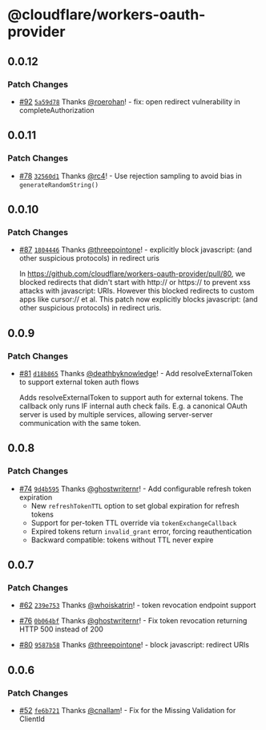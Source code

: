 # @cloudflare/workers-oauth-provider

## 0.0.12

### Patch Changes

- [#92](https://github.com/cloudflare/workers-oauth-provider/pull/92) [`5a59d78`](https://github.com/cloudflare/workers-oauth-provider/commit/5a59d780ee1285546216b21265ff9c7c8435a2ba) Thanks [@roerohan](https://github.com/roerohan)! - fix: open redirect vulnerability in completeAuthorization

## 0.0.11

### Patch Changes

- [#78](https://github.com/cloudflare/workers-oauth-provider/pull/78) [`32560d1`](https://github.com/cloudflare/workers-oauth-provider/commit/32560d1e45fd74db8129b5d10d668a82deaff7f2) Thanks [@rc4](https://github.com/rc4)! - Use rejection sampling to avoid bias in `generateRandomString()`

## 0.0.10

### Patch Changes

- [#87](https://github.com/cloudflare/workers-oauth-provider/pull/87) [`1804446`](https://github.com/cloudflare/workers-oauth-provider/commit/1804446ba6d17fa7e6395e47a4fecef374d7e1bd) Thanks [@threepointone](https://github.com/threepointone)! - explicitly block javascript: (and other suspicious protocols) in redirect uris

  In https://github.com/cloudflare/workers-oauth-provider/pull/80, we blocked redirects that didn't start with http:// or https:// to prevent xss attacks with javascript: URIs. However this blocked redirects to custom apps like cursor:// et al. This patch now explicitly blocks javascript: (and other suspicious protocols) in redirect uris.

## 0.0.9

### Patch Changes

- [#81](https://github.com/cloudflare/workers-oauth-provider/pull/81) [`d18b865`](https://github.com/cloudflare/workers-oauth-provider/commit/d18b865bb21a669993424da89ebca47d391644ba) Thanks [@deathbyknowledge](https://github.com/deathbyknowledge)! - Add resolveExternalToken to support external token auth flows

  Adds resolveExternalToken to support auth for external tokens. The callback only runs IF internal auth check fails. E.g. a canonical OAuth server is used by multiple services, allowing server-server communication with the same token.

## 0.0.8

### Patch Changes

- [#74](https://github.com/cloudflare/workers-oauth-provider/pull/74) [`9d4b595`](https://github.com/cloudflare/workers-oauth-provider/commit/9d4b595f63d2aebd5700e4021967b98173cd3755) Thanks [@ghostwriternr](https://github.com/ghostwriternr)! - Add configurable refresh token expiration
  - New `refreshTokenTTL` option to set global expiration for refresh tokens
  - Support for per-token TTL override via `tokenExchangeCallback`
  - Expired tokens return `invalid_grant` error, forcing reauthentication
  - Backward compatible: tokens without TTL never expire

## 0.0.7

### Patch Changes

- [#62](https://github.com/cloudflare/workers-oauth-provider/pull/62) [`239e753`](https://github.com/cloudflare/workers-oauth-provider/commit/239e753b83091a32327f3b2a093e306bb6ee8498) Thanks [@whoiskatrin](https://github.com/whoiskatrin)! - token revocation endpoint support

- [#76](https://github.com/cloudflare/workers-oauth-provider/pull/76) [`0b064bf`](https://github.com/cloudflare/workers-oauth-provider/commit/0b064bf087df3722760bc1d328fbe4c869bb626f) Thanks [@ghostwriternr](https://github.com/ghostwriternr)! - Fix token revocation returning HTTP 500 instead of 200

- [#80](https://github.com/cloudflare/workers-oauth-provider/pull/80) [`9587b58`](https://github.com/cloudflare/workers-oauth-provider/commit/9587b5821a37a92d5bb86299afbce1958ee46a54) Thanks [@threepointone](https://github.com/threepointone)! - block javascript: redirect URIs

## 0.0.6

### Patch Changes

- [#52](https://github.com/cloudflare/workers-oauth-provider/pull/52) [`fe6b721`](https://github.com/cloudflare/workers-oauth-provider/commit/fe6b721520ed21e82cbea451f7afbedfa70b1a12) Thanks [@cnallam](https://github.com/cnallam)! - Fix for the Missing Validation for ClientId
